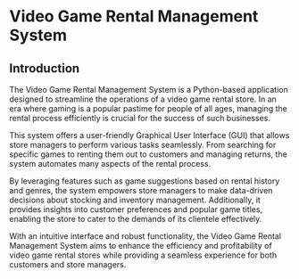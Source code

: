 # Video Game Rental Management System

## Introduction
The Video Game Rental Management System is a Python-based application designed to streamline the operations of a video game rental store. In an era where gaming is a popular pastime for people of all ages, managing the rental process efficiently is crucial for the success of such businesses.

This system offers a user-friendly Graphical User Interface (GUI) that allows store managers to perform various tasks seamlessly. From searching for specific games to renting them out to customers and managing returns, the system automates many aspects of the rental process.

By leveraging features such as game suggestions based on rental history and genres, the system empowers store managers to make data-driven decisions about stocking and inventory management. Additionally, it provides insights into customer preferences and popular game titles, enabling the store to cater to the demands of its clientele effectively.

With an intuitive interface and robust functionality, the Video Game Rental Management System aims to enhance the efficiency and profitability of video game rental stores while providing a seamless experience for both customers and store managers.
